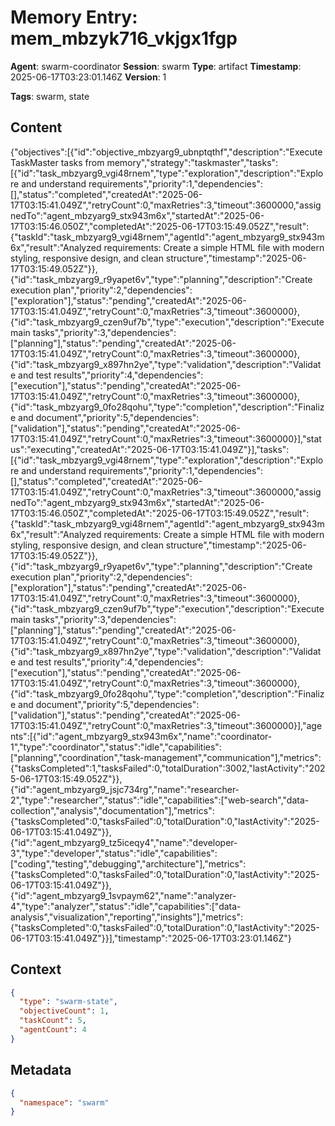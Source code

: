 # Memory Entry: mem_mbzyk716_vkjgx1fgp

**Agent**: swarm-coordinator
**Session**: swarm
**Type**: artifact
**Timestamp**: 2025-06-17T03:23:01.146Z
**Version**: 1

**Tags**: swarm, state

## Content

{"objectives":[{"id":"objective_mbzyarg9_ubnptqthf","description":"Execute TaskMaster tasks from memory","strategy":"taskmaster","tasks":[{"id":"task_mbzyarg9_vgi48rnem","type":"exploration","description":"Explore and understand requirements","priority":1,"dependencies":[],"status":"completed","createdAt":"2025-06-17T03:15:41.049Z","retryCount":0,"maxRetries":3,"timeout":3600000,"assignedTo":"agent_mbzyarg9_stx943m6x","startedAt":"2025-06-17T03:15:46.050Z","completedAt":"2025-06-17T03:15:49.052Z","result":{"taskId":"task_mbzyarg9_vgi48rnem","agentId":"agent_mbzyarg9_stx943m6x","result":"Analyzed requirements: Create a simple HTML file with modern styling, responsive design, and clean structure","timestamp":"2025-06-17T03:15:49.052Z"}},{"id":"task_mbzyarg9_r9yapet6v","type":"planning","description":"Create execution plan","priority":2,"dependencies":["exploration"],"status":"pending","createdAt":"2025-06-17T03:15:41.049Z","retryCount":0,"maxRetries":3,"timeout":3600000},{"id":"task_mbzyarg9_czen9uf7b","type":"execution","description":"Execute main tasks","priority":3,"dependencies":["planning"],"status":"pending","createdAt":"2025-06-17T03:15:41.049Z","retryCount":0,"maxRetries":3,"timeout":3600000},{"id":"task_mbzyarg9_x897hn2ye","type":"validation","description":"Validate and test results","priority":4,"dependencies":["execution"],"status":"pending","createdAt":"2025-06-17T03:15:41.049Z","retryCount":0,"maxRetries":3,"timeout":3600000},{"id":"task_mbzyarg9_0fo28qohu","type":"completion","description":"Finalize and document","priority":5,"dependencies":["validation"],"status":"pending","createdAt":"2025-06-17T03:15:41.049Z","retryCount":0,"maxRetries":3,"timeout":3600000}],"status":"executing","createdAt":"2025-06-17T03:15:41.049Z"}],"tasks":[{"id":"task_mbzyarg9_vgi48rnem","type":"exploration","description":"Explore and understand requirements","priority":1,"dependencies":[],"status":"completed","createdAt":"2025-06-17T03:15:41.049Z","retryCount":0,"maxRetries":3,"timeout":3600000,"assignedTo":"agent_mbzyarg9_stx943m6x","startedAt":"2025-06-17T03:15:46.050Z","completedAt":"2025-06-17T03:15:49.052Z","result":{"taskId":"task_mbzyarg9_vgi48rnem","agentId":"agent_mbzyarg9_stx943m6x","result":"Analyzed requirements: Create a simple HTML file with modern styling, responsive design, and clean structure","timestamp":"2025-06-17T03:15:49.052Z"}},{"id":"task_mbzyarg9_r9yapet6v","type":"planning","description":"Create execution plan","priority":2,"dependencies":["exploration"],"status":"pending","createdAt":"2025-06-17T03:15:41.049Z","retryCount":0,"maxRetries":3,"timeout":3600000},{"id":"task_mbzyarg9_czen9uf7b","type":"execution","description":"Execute main tasks","priority":3,"dependencies":["planning"],"status":"pending","createdAt":"2025-06-17T03:15:41.049Z","retryCount":0,"maxRetries":3,"timeout":3600000},{"id":"task_mbzyarg9_x897hn2ye","type":"validation","description":"Validate and test results","priority":4,"dependencies":["execution"],"status":"pending","createdAt":"2025-06-17T03:15:41.049Z","retryCount":0,"maxRetries":3,"timeout":3600000},{"id":"task_mbzyarg9_0fo28qohu","type":"completion","description":"Finalize and document","priority":5,"dependencies":["validation"],"status":"pending","createdAt":"2025-06-17T03:15:41.049Z","retryCount":0,"maxRetries":3,"timeout":3600000}],"agents":[{"id":"agent_mbzyarg9_stx943m6x","name":"coordinator-1","type":"coordinator","status":"idle","capabilities":["planning","coordination","task-management","communication"],"metrics":{"tasksCompleted":1,"tasksFailed":0,"totalDuration":3002,"lastActivity":"2025-06-17T03:15:49.052Z"}},{"id":"agent_mbzyarg9_jsjc734rg","name":"researcher-2","type":"researcher","status":"idle","capabilities":["web-search","data-collection","analysis","documentation"],"metrics":{"tasksCompleted":0,"tasksFailed":0,"totalDuration":0,"lastActivity":"2025-06-17T03:15:41.049Z"}},{"id":"agent_mbzyarg9_tz5iceqy4","name":"developer-3","type":"developer","status":"idle","capabilities":["coding","testing","debugging","architecture"],"metrics":{"tasksCompleted":0,"tasksFailed":0,"totalDuration":0,"lastActivity":"2025-06-17T03:15:41.049Z"}},{"id":"agent_mbzyarg9_1svpaym62","name":"analyzer-4","type":"analyzer","status":"idle","capabilities":["data-analysis","visualization","reporting","insights"],"metrics":{"tasksCompleted":0,"tasksFailed":0,"totalDuration":0,"lastActivity":"2025-06-17T03:15:41.049Z"}}],"timestamp":"2025-06-17T03:23:01.146Z"}

## Context

```json
{
  "type": "swarm-state",
  "objectiveCount": 1,
  "taskCount": 5,
  "agentCount": 4
}
```

## Metadata

```json
{
  "namespace": "swarm"
}
```
